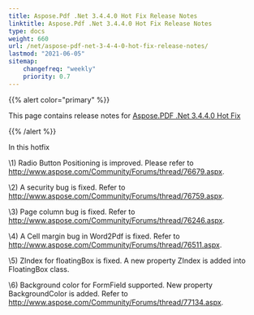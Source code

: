 ```yaml
---
title: Aspose.Pdf .Net 3.4.4.0 Hot Fix Release Notes
linktitle: Aspose.Pdf .Net 3.4.4.0 Hot Fix Release Notes
type: docs
weight: 660
url: /net/aspose-pdf-net-3-4-4-0-hot-fix-release-notes/
lastmod: "2021-06-05"
sitemap:
    changefreq: "weekly"
    priority: 0.7
---
```


{{% alert color="primary" %}}

This page contains release notes for [Aspose.PDF .Net 3.4.4.0 Hot Fix](https://downloads.aspose.com/pdf/net/new-releases/aspose.pdf-.net-3.4.4.0-hot-fix/)

{{% /alert %}}

In this hotfix

\1) Radio Button Positioning is improved. Please refer to <http://www.aspose.com/Community/Forums/thread/76679.aspx>.

\2) A security bug is fixed. Refer to <http://www.aspose.com/Community/Forums/thread/76759.aspx>.

\3) Page column bug is fixed. Refer to <http://www.aspose.com/Community/Forums/thread/76246.aspx>.

\4) A Cell margin bug in Word2Pdf is fixed. Refer to <http://www.aspose.com/Community/Forums/thread/76511.aspx>.

\5) ZIndex for floatingBox is fixed. A new property ZIndex is added into FloatingBox class.

\6) Background color for FormField supported. New property BackgroundColor is added. Refer to <http://www.aspose.com/Community/Forums/thread/77134.aspx>.
